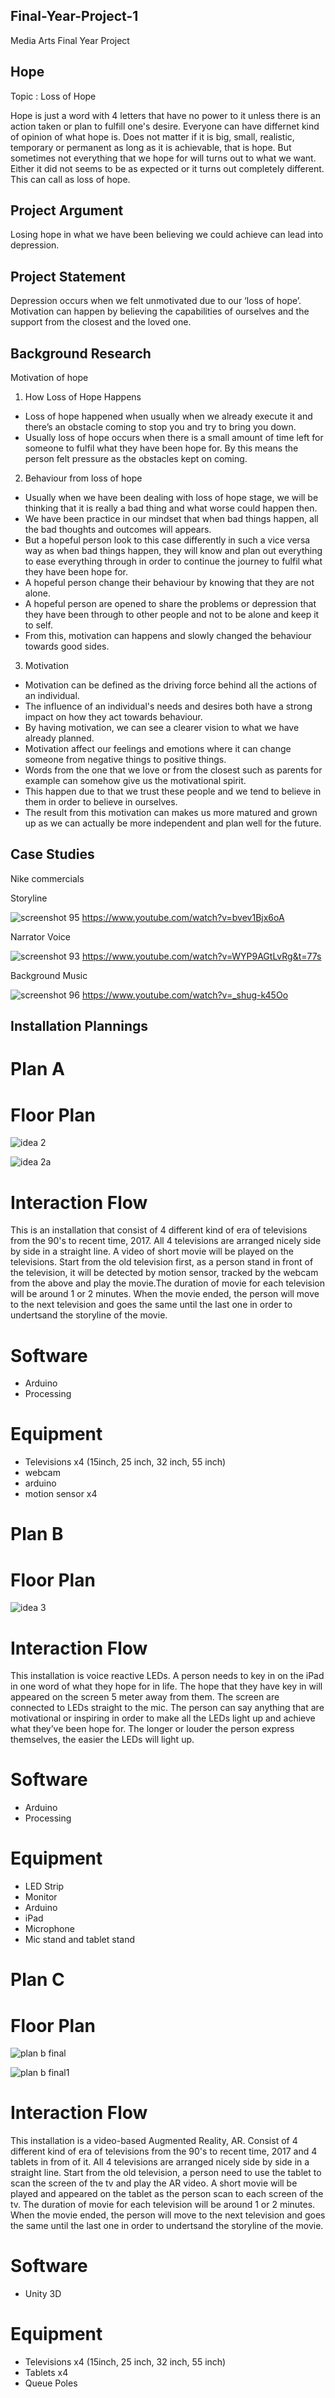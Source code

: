 ## Final-Year-Project-1
Media Arts Final Year Project
## Hope
Topic : Loss of Hope

Hope is just a word with 4 letters that have no power to it unless there is an action taken or plan to fulfill one's desire. Everyone can have differnet kind of opinion of what hope is. Does not matter if it is big, small, realistic, temporary or permanent as long as it is achievable, that is hope. But sometimes not everything that we hope for will turns out to what we want. Either it did not seems to be as expected or it turns out completely different. This can call as loss of hope.
## Project Argument
Losing hope in what we have been believing we could achieve can lead into depression.
## Project Statement
Depression occurs when we felt unmotivated due to our ‘loss of hope’. Motivation can happen by believing the capabilities of ourselves and the support from the closest and the loved one.
## Background Research
Motivation of hope
1. How Loss of Hope Happens
- Loss of hope happened when usually when we already execute it and there’s an obstacle coming to stop you and try to bring you down. 
- Usually loss of hope occurs when there is a small amount of time left for someone to fulfil what they have been hope for. By this means the person felt pressure as the obstacles kept on coming. 
2. Behaviour from loss of hope
- Usually when we have been dealing with loss of hope stage, we will be thinking that it is really a bad thing and what worse could happen then.
- We have been practice in our mindset that when bad things happen, all the bad thoughts and outcomes will appears.
- But a hopeful person look to this case differently in such a vice versa way as when bad things happen, they will know and plan out everything to ease everything through in order to continue the journey to fulfil what they have been hope for.
- A hopeful person change their behaviour by knowing that they are not alone.
- A hopeful person are opened to share the problems or depression that they have been through to other people and not to be alone and keep it to self.
- From this, motivation can happens and slowly changed the behaviour towards good sides.
3. Motivation
- Motivation can be defined as the driving force behind all the actions of an individual.
- The influence of an individual's needs and desires both have a strong impact on how they act towards behaviour.
- By having motivation, we can see a clearer vision to what we have already planned.
- Motivation affect our feelings and emotions where it can change someone from negative things to positive things.
- Words from the one that we love or from the closest such as parents for example can somehow give us the motivational spirit.
- This happen due to that we trust these people and we tend to believe in them in order to believe in ourselves.
- The result from this motivation can makes us more matured and grown up as we can actually be more independent and plan well for the future.
## Case Studies
Nike commercials

Storyline

![screenshot 95](https://user-images.githubusercontent.com/34508920/35924388-e60020b4-0c5d-11e8-8831-218d91b27473.png)
https://www.youtube.com/watch?v=bvev1Bjx6oA

Narrator Voice

![screenshot 93](https://user-images.githubusercontent.com/34508920/35924676-a53999d8-0c5e-11e8-9044-024025516d60.png)
https://www.youtube.com/watch?v=WYP9AGtLvRg&t=77s

Background Music

![screenshot 96](https://user-images.githubusercontent.com/34508920/35924702-b844c200-0c5e-11e8-8642-02a16aaea27c.png)
https://www.youtube.com/watch?v=_shug-k45Oo

## Installation Plannings

# Plan A
# Floor Plan

![idea 2](https://user-images.githubusercontent.com/34508920/35924872-3a5d2c32-0c5f-11e8-94c6-98f136047244.jpg)

![idea 2a](https://user-images.githubusercontent.com/34508920/35924879-3ff12d6a-0c5f-11e8-9c7b-ae2c9f881f4d.jpg)

# Interaction Flow

This is an installation that consist of 4 different kind of era of televisions from the 90's to recent time, 2017. All 4 televisions are arranged nicely side by side in a straight line. A video of short movie will be played on the televisions. Start from the old television first, as a person stand in front of the television, it will be detected by motion sensor, tracked by the webcam from the above and play the movie.The duration of movie for each television will be around 1 or 2 minutes. When the movie ended, the person will move to the next television and goes the same until the last one in order to undertsand the storyline of the movie.

# Software
- Arduino
- Processing

# Equipment
- Televisions x4 (15inch, 25 inch, 32 inch, 55 inch)
- webcam
- arduino
- motion sensor x4

# Plan B
# Floor Plan

![idea 3](https://user-images.githubusercontent.com/34508920/36349314-98025620-14be-11e8-9bfc-230ce29d7646.jpg)

# Interaction Flow

This installation is voice reactive LEDs. A person needs to key in on the iPad in one word of what they hope for in life. The hope that they have key in will appeared on the screen 5 meter away from them. The screen are connected to LEDs straight to the mic. The person can say anything that are motivational or inspiring in order to make all the LEDs light up and achieve what they’ve been hope for. The longer or louder the person express themselves, the easier the LEDs will light up.

# Software
- Arduino
- Processing

# Equipment
- LED Strip
- Monitor
- Arduino
- iPad
- Microphone
- Mic stand and tablet stand

# Plan C
# Floor Plan

![plan b final](https://user-images.githubusercontent.com/34508920/36503820-669c4492-1789-11e8-9dcc-c171b47ef802.jpg)

![plan b final1](https://user-images.githubusercontent.com/34508920/36503833-71d69498-1789-11e8-8de8-388edcf84160.jpg)


# Interaction Flow

This installation is a video-based Augmented Reality, AR. Consist of 4 different kind of era of televisions from the 90's to recent time, 2017 and 4 tablets in from of it. All 4 televisions are arranged nicely side by side in a straight line. Start from the old television, a person need to use the tablet to scan the screen of the tv and play the AR video. A short movie will be played and appeared on the tablet as the person scan to each screen of the tv. The duration of movie for each television will be around 1 or 2 minutes. When the movie ended, the person will move to the next television and goes the same until the last one in order to undertsand the storyline of the movie.


# Software
- Unity 3D

# Equipment
- Televisions x4 (15inch, 25 inch, 32 inch, 55 inch)
- Tablets x4
- Queue Poles

